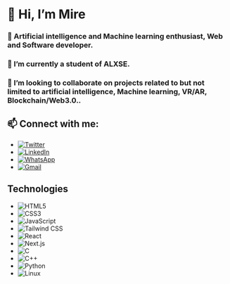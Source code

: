 # 👋 Hi, I’m Mire
### 👀 Artificial intelligence and Machine learning enthusiast, Web and Software developer.
### 🌱 I’m currently a student of ALXSE.
### 💞️ I’m looking to collaborate on projects related to but not limited to artificial intelligence, Machine learning, VR/AR, Blockchain/Web3.0..
## 📫 Connect with me:
-  [![Twitter](https://img.shields.io/twitter/follow/not_ifeanyi)](https://www.twitter.com/not_ifeanyi)
- [![LinkedIn](https://img.shields.io/badge/LinkedIn-0A66C2?logo=linkedin&logoColor=fff&style=plastic)](https://linkedin/in/mire-web)
- [![WhatsApp](https://img.shields.io/badge/WhatsApp-25D366?logo=whatsapp&logoColor=fff&style=plastic)](https://wa.me/2348081175695)
- [![Gmail](https://img.shields.io/badge/Gmail-EA4335?logo=gmail&logoColor=fff&style=plastic)](mailto:mire4work@gmail.com)
## Technologies
   - ![HTML5](https://img.shields.io/badge/HTML5-E34F26?logo=html5&logoColor=fff&style=plastic)
   - ![CSS3](https://img.shields.io/badge/CSS3-1572B6?logo=css3&logoColor=fff&style=plastic)
   - ![JavaScript](https://img.shields.io/badge/JavaScript-F7DF1E?logo=javascript&logoColor=000&style=plastic)
   - ![Tailwind CSS](https://img.shields.io/badge/Tailwind%20CSS-06B6D4?logo=tailwindcss&logoColor=fff&style=plastic)
   - ![React](https://img.shields.io/badge/React-61DAFB?logo=react&logoColor=000&style=plastic)
   - ![Next.js](https://img.shields.io/badge/Next.js-000?logo=nextdotjs&logoColor=fff&style=plastic)
   - ![C](https://img.shields.io/badge/C-A8B9CC?logo=c&logoColor=fff&style=plastic)
   - ![C++](https://img.shields.io/badge/C%2B%2B-00599C?logo=cplusplus&logoColor=fff&style=plastic)
   - ![Python](https://img.shields.io/badge/Python-3776AB?logo=python&logoColor=fff&style=plastic)
   - ![Linux](https://img.shields.io/badge/Linux-FCC624?logo=linux&logoColor=000&style=plastic)
<!---
Mire-web/Mire-web is a ✨ special ✨ repository because its `README.md` (this file) appears on your GitHub profile.
You can click the Preview link to take a look at your changes.
--->
